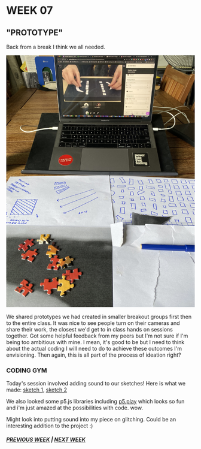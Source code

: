 # WEEK 07

## "PROTOTYPE"

Back from a break I think we all needed. 

<img src="pp1.JPG">

We shared prototypes we had created in smaller breakout groups first then to the entire class. It was nice to see people turn on their cameras and share their work, the closest we'd get to in class hands on sessions together. Got some helpful feedback from my peers but I'm not sure if I'm being too ambitious with mine. I mean, it's good to be but I need to think about the actual coding I will need to do to achieve these outcomes I'm envisioning. Then again, this is all part of the process of ideation right?

### CODING GYM 
Today's session involved adding sound to our sketches! Here is what we made: [sketch 1](https://samanthangsy.github.io/codewords/Weekly%20Diary/07/circle_and_sound), [sketch 2](https://samanthangsy.github.io/codewords/Weekly%20Diary/07/soundtest) 

We also looked some p5.js libraries including [p5.play](https://molleindustria.github.io/p5.play/) which looks so fun and i'm just amazed at the possibilities with code. wow. 

Might look into putting sound into my piece on glitching. Could be an interesting addition to the project :) 

##### [PREVIOUS WEEK](https://samanthangsy.github.io/codewords/Weekly%20Diary/06/)  |  [NEXT WEEK](https://samanthangsy.github.io/codewords/Weekly%20Diary/08/)
